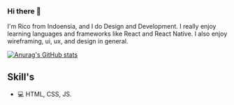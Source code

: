 ### Hi there 👋

I'm Rico from Indoensia, and I do Design and Development. I really enjoy learning languages and frameworks like React and React Native. I also enjoy wireframing, ui, ux, and design in general.

[![Anurag's GitHub stats](https://github-readme-stats.vercel.app/api?username=gouw1)](https://github.com/anuraghazra/github-readme-stats)

## Skill's
- 💻 HTML, CSS, JS.
